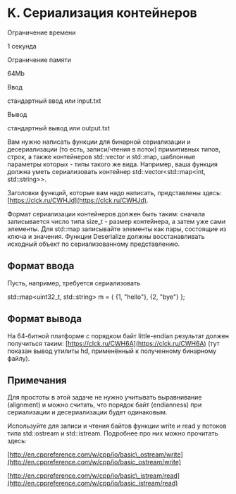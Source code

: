 K. Сериализация контейнеров
===========================

Ограничение времени

1 секунда

Ограничение памяти

64Mb

Ввод

стандартный ввод или input.txt

Вывод

стандартный вывод или output.txt

Вам нужно написать функции для бинарной сериализации и десериализации (то есть, записи/чтения в поток) примитивных типов, строк, а также контейнеров std::vector и std::map, шаблонные параметры которых - типы такого же вида. Например, ваша функция должна уметь сериализовать контейнер std::vector<std::map<int, std::string\>\>.

Заголовки функций, которые вам надо написать, представлены здесь: [https://clck.ru/CWHJd](https://clck.ru/CWHJd).

Формат сериализации контейнеров должен быть таким: сначала записывается число типа size\_t - размер контейнера, а затем уже сами элементы. Для std::map записывайте элементы как пары, состоящие из ключа и значения. Функции Deserialize должны восстанавливать исходный объект по сериализованному представлению.

Формат ввода
------------

Пусть, например, требуется сериализовать

std::map<uint32\_t, std::string> m = { {1, "hello"}, {2, "bye"} };

Формат вывода
-------------

На 64-битной платформе с порядком байт little-endian результат должен получиться таким: [https://clck.ru/CWH6A](https://clck.ru/CWH6A) (тут показан вывод утилиты hd, применённый к полученному бинарному файлу).

Примечания
----------

Для простоты в этой задаче не нужно учитывать выравнивание (alignment) и можно считать, что порядок байт (endianness) при сериализации и десериализации будет одинаковым.

Используйте для записи и чтения байтов функции write и read у потоков типа std::ostream и std::istream. Подробнее про них можно прочитать здесь:

[http://en.cppreference.com/w/cpp/io/basic\_ostream/write](http://en.cppreference.com/w/cpp/io/basic_ostream/write)

[http://en.cppreference.com/w/cpp/io/basic\_istream/read](http://en.cppreference.com/w/cpp/io/basic_istream/read)